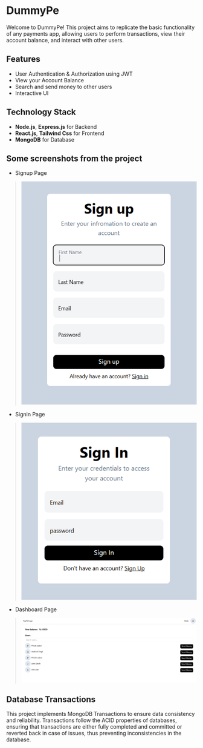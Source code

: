 # DummyPe

Welcome to DummyPe! This project aims to replicate the basic functionality of any payments app, allowing users to perform transactions, view their account balance, and interact with other users.

## Features

* User Authentication & Authorization using JWT
* View your Account Balance
* Search and send money to other users
* Interactive UI 

## Technology Stack

* **Node.js**, **Express.js** for Backend
* **React.js**, **Tailwind Css** for Frontend
* **MongoDB** for Database

## Some screenshots from the project

* Signup Page
> ![This is an alt text.](./images/signup.png "SignUp")

* Signin Page

> ![This is an alt text.](./images/signin.png "SignIn")
* Dashboard Page

>  ![This is an alt text.](./images/dashboard.png "Dashboard")

## Database Transactions

This project implements MongoDB Transactions to ensure data consistency and reliability. Transactions follow the ACID properties of databases, ensuring that transactions are either fully completed and committed or reverted back in case of issues, thus preventing inconsistencies in the database.
